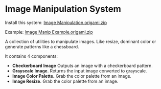 # Image Manipulation System

Install this system: [Image Manipulation.origami.zip](https://github.com/eromanc/origami-components/files/12165712/Image.Manipulation.origami.zip)

Example: [Image Manip Example.origami.zip](https://github.com/eromanc/origami-components/files/12165715/Image.Manip.Example.origami.zip)


A collection of utilities to manipulate images. Like resize, dominant color or generate patterns like a chessboard.

It contains 4 components:

* **Checkerboard Image** Outputs an image with a checkerboard pattern.
* **Grayscale Image.** Returns the input image converted to grayscale.
* **Image Color Palette.** Grab the color palette from an image.
* **Image Resize.** Grab the color palette from an image.




